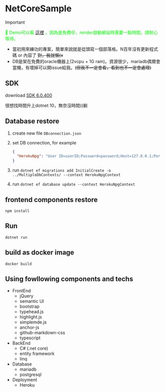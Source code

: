# NetCoreSample

> [!IMPORTANT]  
> <span style="color: #00FF00;">📌 Demo可以看 [這裡](https://netcoresample.onrender.com/) 。因為是免費仔，render啟動網站時需要一點時間，請耐心等待。</span>

- 當初用來練功的專案，簡單來說就是從頭寫一個部落格。N百年沒有更新程式碼 or 內容了 ~~對，我就懶(x~~
- DB是架在免費的oracle機器上(2vcpu + 1G ram)。資源很少，mariadb偶爾會當機，有壞掉可以開issue給我。~~(但我不一定會看，看到也不一定會處理)~~


## SDK

download [SDK 6.0.400](https://dotnet.microsoft.com/en-us/download/dotnet/thank-you/sdk-6.0.400-windows-x64-installer)

很想找時間升上dotnet 10，無奈沒時間((躺

## Database restore

1. create new file `DBconnection.json`
2. set DB connection, for example

   ```json
   {
     "HerokuNpg": "User ID=userID;Password=password;Host=127.0.0.1;Port=5432;Database=mypostgre;Pooling=true;SslMode=Require;Trust Server Certificate=true"
   }
   ```

3. run `dotnet ef migrations add InitialCreate -o ../MultipleDbContexts/ --context HerokuNpgContext`
4. run `dotnet ef database update --context HerokuNpgContext`

## frontend components restore

`npm install`

## Run

`dotnet run`

## build as docker image

`docker build`

## Using fowllowing components and techs

- FrontEnd
  - jQuery
  - semantic UI
  - bootstrap
  - typehead.js
  - highlight.js
  - simplemde.js
  - anchor-js
  - github-markdown-css
  - typescript
- BackEnd
  - C# (.net core)
  - entity framework
  - linq
- Database
  - mariadb
  - postgresql
- Deployment
  - Heroku

